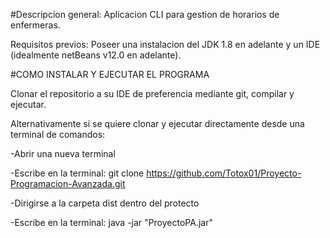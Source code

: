 #Descripcion general: Aplicacion CLI para gestion de horarios de enfermeras.

Requisitos previos: Poseer una instalacion del JDK 1.8 en adelante y un IDE (idealmente netBeans v12.0 en adelante).

#COMO INSTALAR Y EJECUTAR EL PROGRAMA

Clonar el repositorio a su IDE de preferencia mediante git, compilar y ejecutar.

Alternativamente si se quiere clonar y ejecutar directamente desde una terminal de comandos:

-Abrir una nueva terminal

-Escribe en la terminal: git clone https://github.com/Totox01/Proyecto-Programacion-Avanzada.git

-Dirigirse a la carpeta dist dentro del protecto

-Escribe en la terminal: java -jar "ProyectoPA.jar"

